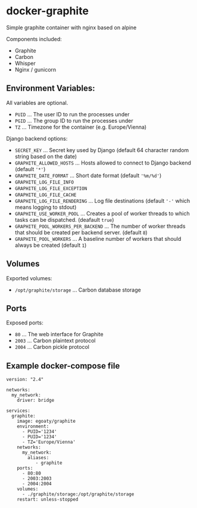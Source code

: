 # docker-graphite
Simple graphite container with nginx based on alpine

Components included:

* Graphite
* Carbon
* Whisper
* Nginx / gunicorn

## Environment Variables:

All variables are optional.

* ```PUID``` ... The user ID to run the processes under
* ```PGID``` ... The group ID to run the processes under
* ```TZ``` ... Timezone for the container (e.g. Europe/Vienna)

Django backend options:

* ```SECRET_KEY``` ... Secret key used by Django (default 64 character random string based on the date)
* ```GRAPHITE_ALLOWED_HOSTS``` ... Hosts allowed to connect to Django backend (default ```'*'```)
* ```GRAPHITE_DATE_FORMAT``` ... Short date format (default ```'%m/%d'```)
* ```GRAPHITE_LOG_FILE_INFO```
* ```GRAPHITE_LOG_FILE_EXCEPTION```
* ```GRAPHITE_LOG_FILE_CACHE```
* ```GRAPHITE_LOG_FILE_RENDERING``` ... Log file destinations (default ```'-'``` which means logging to stdout)
* ```GRAPHITE_USE_WORKER_POOL``` ... Creates a pool of worker threads to which tasks can be dispatched. (deafault ```true```)
* ```GRAPHITE_POOL_WORKERS_PER_BACKEND``` ... The number of worker threads that should be created per backend server. (default ```8```)
* ```GRAPHITE_POOL_WORKERS``` ... A baseline number of workers that should always be created (default ```1```)

## Volumes

Exported volumes:

* ```/opt/graphite/storage``` ... Carbon database storage

## Ports

Exposed ports:

* ```80``` ... The web interface for Graphite
* ```2003``` ... Carbon plaintext protocol
* ```2004``` ... Carbon pickle protocol

## Example docker-compose file

```
version: "2.4"

networks:
  my_network:
    driver: bridge

services:
  graphite:
    image: egoaty/graphite
    environment:
      - PUID='1234'
      - PUID='1234'
      - TZ='Europe/Vienna'
    networks:
      my_network:
        aliases:
           - graphite
    ports:
      - 80:80
      - 2003:2003
      - 2004:2004
    volumes:
      - ./graphite/storage:/opt/graphite/storage
    restart: unless-stopped
```

